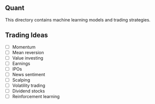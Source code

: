 ## Quant

This directory contains machine learning models and trading strategies.

## Trading Ideas

- [ ] Momentum
- [ ] Mean reversion
- [ ] Value investing
- [ ] Earnings
- [ ] IPOs
- [ ] News sentiment
- [ ] Scalping
- [ ] Volatility trading
- [ ] Dividend stocks
- [ ] Reinforcement learning
